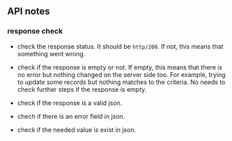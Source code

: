 ## API notes

### response check

- check the response status. It should be `http/200`. If not, this means that
  something went wrong.

- check if the response is empty or not. If empty, this means that there is no
  error but nothing changed on the server side too. For example, trying to
  update some records but nothing matches to the criteria. No needs to check
  further steps if the response is empty.

- check if the response is a valid json.

- chech if there is an error field in json.

- check if the needed value is exist in json.
